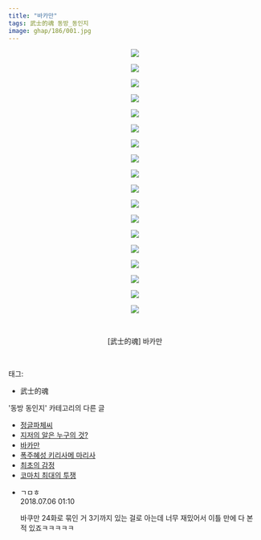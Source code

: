 ```yaml
---
title: "바카만"
tags: 武士的魂 동방_동인지
image: ghap/186/001.jpg
---
```

<div class="article">
<p style="text-align: center; clear: none; float: none;"><img src="{{ site.nasurl }}/ghap/186/001.jpg"/></p>
<p style="text-align: center; clear: none; float: none;"><img src="{{ site.nasurl }}/ghap/186/002.jpg"/></p>
<p style="text-align: center; clear: none; float: none;"><img src="{{ site.nasurl }}/ghap/186/003.jpg"/></p>
<p style="text-align: center; clear: none; float: none;"><img src="{{ site.nasurl }}/ghap/186/004.jpg"/></p>
<p style="text-align: center; clear: none; float: none;"><img src="{{ site.nasurl }}/ghap/186/005.jpg"/></p>
<p style="text-align: center; clear: none; float: none;"><img src="{{ site.nasurl }}/ghap/186/006.jpg"/></p>
<p style="text-align: center; clear: none; float: none;"><img src="{{ site.nasurl }}/ghap/186/007.jpg"/></p>
<p style="text-align: center; clear: none; float: none;"><img src="{{ site.nasurl }}/ghap/186/008.jpg"/></p>
<p style="text-align: center; clear: none; float: none;"><img src="{{ site.nasurl }}/ghap/186/009.jpg"/></p>
<p style="text-align: center; clear: none; float: none;"><img src="{{ site.nasurl }}/ghap/186/010.jpg"/></p>
<p style="text-align: center; clear: none; float: none;"><img src="{{ site.nasurl }}/ghap/186/011.jpg"/></p>
<p style="text-align: center; clear: none; float: none;"><img src="{{ site.nasurl }}/ghap/186/012.jpg"/></p>
<p style="text-align: center; clear: none; float: none;"><img src="{{ site.nasurl }}/ghap/186/013.jpg"/></p>
<p style="text-align: center; clear: none; float: none;"><img src="{{ site.nasurl }}/ghap/186/014.jpg"/></p>
<p style="text-align: center; clear: none; float: none;"><img src="{{ site.nasurl }}/ghap/186/015.jpg"/></p>
<p style="text-align: center; clear: none; float: none;"><img src="{{ site.nasurl }}/ghap/186/016.jpg"/></p>
<p style="text-align: center; clear: none; float: none;"><img src="{{ site.nasurl }}/ghap/186/017.png"/></p>
<p style="text-align: center; clear: none; float: none;"><img src="{{ site.nasurl }}/ghap/186/018.jpg"/></p>
<p style="text-align: center; clear: none; float: none;"><br/></p>
<p style="text-align: center; clear: none; float: none;">[武士的魂] 바카만</p>
<p><br/></p>
</div><div class="tagTrail">
<p>태그: </p>
<ul>
<li>武士的魂</li>
</ul>
</div><div class="another">
<p>'동방 동인지' 카테고리의 다른 글</p>
<ul>
<li><a href="/2016-06-18-ghap_188">정글파체씨</a></li>
<li><a href="/2016-06-18-ghap_187">지저의 알은 누구의 것?</a></li>
<li><a href="/2016-06-18-ghap_186">바카만</a></li>
<li><a href="/2016-06-18-ghap_185">폭주혜성 키리사메 마리사</a></li>
<li><a href="/2016-06-18-ghap_184">최초의 감정</a></li>
<li><a href="/2016-06-18-ghap_183">코마치 최대의 투쟁</a></li>
</ul>
</div><div class="cb_module cb_fluid">
<div class="cb_wrt cb_profile">
<div class="comment">
<ul>
<li class="cb_thumb_off" id="comment15281214">
<div class="cb_comment_area">
<div class="cb_info_area">
<div class="cb_section">
<span class="cb_nick_name">ㄱㅁㅎ</span>
</div>
<div class="cb_section">
<span class="cb_date">2018.07.06 01:10 </span>
</div>
</div>
<div class="cb_dsc_comment">
<p class="cb_dsc">
											바쿠만 24화로 묶인 거 3기까지 있는 걸로 아는데 너무 재밌어서 이틀 만에 다 본 적 있죠ㅋㅋㅋㅋㅋ
										</p>
</div>
</div></li>
</ul>
</div>
</div><!-- commentList close -->
</div>
<br/>
<p id="refer"></p>
<br/>
